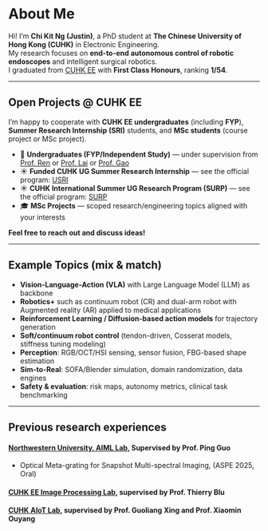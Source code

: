 # About Me

Hi! I’m **Chi Kit Ng (Justin)**, a PhD student at **The Chinese University of Hong Kong (CUHK)** in Electronic Engineering.  
My research focuses on **end-to-end autonomous control of robotic endoscopes** and intelligent surgical robotics.  
I graduated from [CUHK EE](https://www.ee.cuhk.edu.hk/en-gb/) with **First Class Honours**, ranking **1/54**.

---

## Open Projects @ CUHK EE

I’m happy to cooperate with **CUHK EE undergraduates** (including **FYP**), **Summer Research Internship (SRI)** students, and **MSc students** (course project or MSc project).

- 🌱 **Undergraduates (FYP/Independent Study)** — under supervision from [Prof. Ren](https://www.ee.cuhk.edu.hk/en-gb/people/academic-staff/professors/prof-ren-hongliang) or [Prof. Lai](https://www.ee.cuhk.edu.hk/en-gb/people/academic-staff/professors/prof-lai-jiewen) or [Prof. Gao](https://www.ee.cuhk.edu.hk/en-gb/people/academic-staff/professors/prof-gao-huxin)  
- ☀️ **Funded CUHK UG Summer Research Internship** — see the official program: [USRI](https://www3.erg.cuhk.edu.hk/erg/SummerResearchInternship)
- ☀️ **CUHK International Summer UG Research Program (SURP)** — see the official program: [SURP](https://www.oal.cuhk.edu.hk/202309-57-surp/)  
- 🎓 **MSc Projects** — scoped research/engineering topics aligned with your interests

**Feel free to reach out and discuss ideas!**

---

## Example Topics (mix & match)

- **Vision-Language-Action (VLA)** with Large Language Model (LLM) as backbone
- **Robotics+** such as continuum robot (CR) and dual-arm robot with Augmented reality (AR) applied to medical applications 
- **Reinforcement Learning / Diffusion-based action models** for trajectory generation  
- **Soft/continuum robot control** (tendon-driven, Cosserat models, stiffness tuning modeling)  
- **Perception**: RGB/OCT/HSI sensing, sensor fusion, FBG-based shape estimation  
- **Sim-to-Real**: SOFA/Blender simulation, domain randomization, data engines  
- **Safety & evaluation**: risk maps, autonomy metrics, clinical task benchmarking

---

## Previous research experiences

#### [Northwestern University, AIML Lab](https://pingguo.mech.northwestern.edu), Supervised by **Prof. Ping Guo**
- Optical Meta-grating for Snapshot Multi-spectral Imaging, (ASPE 2025, Oral)

#### [CUHK EE Image Processing Lab](https://www.ee.cuhk.edu.hk/~tblu/monsite/phps/), supervised by **Prof. Thierry Blu**


#### [CUHK AIoT Lab](https://aiot.ie.cuhk.edu.hk/), supervised by **Prof. Guoliang Xing and Prof. Xiaomin Ouyang**

